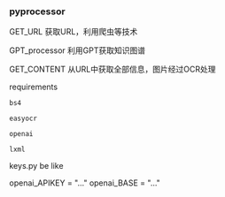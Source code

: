 ### pyprocessor

GET_URL 获取URL，利用爬虫等技术

GPT_processor 利用GPT获取知识图谱

GET_CONTENT 从URL中获取全部信息，图片经过OCR处理


requirements
```
bs4

easyocr

openai

lxml

```


keys.py be like

openai_APIKEY = "..."
openai_BASE = "..."